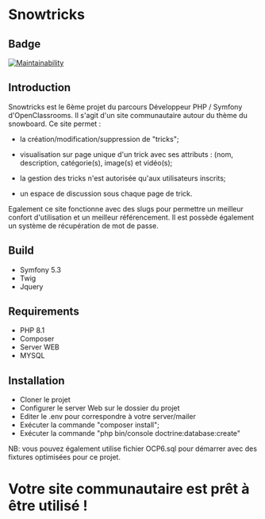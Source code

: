 # Snowtricks 

## Badge

[![Maintainability](https://api.codeclimate.com/v1/badges/46101176e618848b4b79/maintainability)](https://codeclimate.com/github/JoDeyme/SnowtricksOCP6/maintainability)

## Introduction

Snowtricks est le 6ème projet du parcours Développeur PHP / Symfony d'OpenClassrooms. 
Il s'agit d'un site communautaire autour du thème du snowboard. 
Ce site permet : 
- la création/modification/suppression de "tricks";
- visualisation sur page unique d'un trick avec ses attributs : (nom, description, catégorie(s), image(s) et vidéo(s);
				 
- la gestion des tricks n'est autorisée qu'aux utilisateurs inscrits;
- un espace de discussion sous chaque page de trick.

Egalement ce site fonctionne avec des slugs pour permettre un meilleur confort d'utilisation et un meilleur référencement. Il est possède également un système de récupération de mot de passe.

## Build

- Symfony 5.3
- Twig
- Jquery

## Requirements

- PHP 8.1
- Composer
- Server WEB
- MYSQL

## Installation 
- Cloner le projet
- Configurer le server Web sur le dossier du projet
- Editer le .env pour correspondre à votre server/mailer
- Exécuter  la commande "composer install";
- Exécuter la commande "php bin/console doctrine:database:create"

NB: vous pouvez également utilise fichier OCP6.sql pour démarrer avec des fixtures optimisées pour ce projet.

# Votre site communautaire est prêt à être utilisé !
